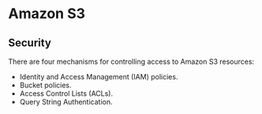 # Amazon S3

## Security

There are four mechanisms for controlling access to Amazon S3 resources:

* Identity and Access Management (IAM) policies.
* Bucket policies.
* Access Control Lists (ACLs).
* Query String Authentication.
